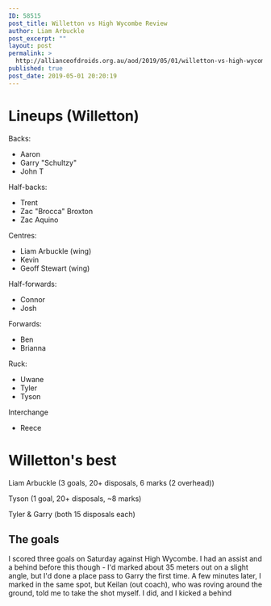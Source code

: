 ```yaml
---
ID: 58515
post_title: Willetton vs High Wycombe Review
author: Liam Arbuckle
post_excerpt: ""
layout: post
permalink: >
  http://allianceofdroids.org.au/aod/2019/05/01/willetton-vs-high-wycombe-review/
published: true
post_date: 2019-05-01 20:20:19
---
```

<h1>Lineups (Willetton)</h1>
Backs:
<ul>
 	<li>Aaron</li>
 	<li>Garry "Schultzy"</li>
 	<li>John T</li>
</ul>
Half-backs:
<ul>
 	<li>Trent</li>
 	<li>Zac "Brocca" Broxton</li>
 	<li>Zac Aquino</li>
</ul>
Centres:
<ul>
 	<li>Liam Arbuckle (wing)</li>
 	<li>Kevin</li>
 	<li>Geoff Stewart (wing)</li>
</ul>
Half-forwards:
<ul>
 	<li>Connor</li>
 	<li>Josh</li>
</ul>
Forwards:
<ul>
 	<li>Ben</li>
 	<li>Brianna</li>
</ul>
Ruck:
<ul>
 	<li>Uwane</li>
 	<li>Tyler</li>
 	<li>Tyson</li>
</ul>
Interchange
<ul>
 	<li>Reece</li>
</ul>
<h1>Willetton's best</h1>
Liam Arbuckle (3 goals, 20+ disposals, 6 marks (2 overhead))

Tyson (1 goal, 20+ disposals, ~8 marks)

Tyler &amp; Garry (both 15 disposals each)
<h2>The goals</h2>
I scored three goals on Saturday against High Wycombe. I had an assist and a behind before this though - I'd marked about 35 meters out on a slight angle, but I'd done a place pass to Garry the first time. A few minutes later, I marked in the same spot, but Keilan (out coach), who was roving around the ground, told me to take the shot myself. I did, and I kicked a behind